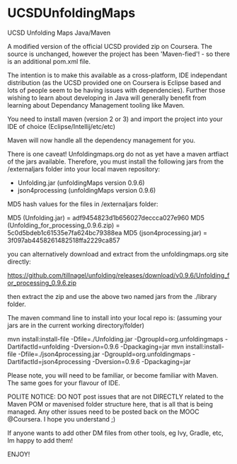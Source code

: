# UCSDUnfoldingMaps
UCSD Unfolding Maps Java/Maven

A modified version of the official UCSD provided zip on Coursera. The source is unchanged, 
however the project has been 'Maven-fied'! - so there is an additional pom.xml file. 

The intention is to make this available as a cross-platform, IDE independant distribution (as the UCSD provided one
on Coursera is Eclipse based and lots of people seem to be having issues with dependencies). Further those wishing to
learn about developing in Java will generally benefit from learning about Dependancy Management tooling like Maven.

You need to install maven (version 2 or 3) and import the project into your IDE of choice (Eclipse/Intellij/etc/etc)

Maven will now handle all the dependency management for you.

There is one caveat! Unfoldingmaps.org do not as yet have a maven artfiact of the jars available. Therefore, you must
install the following jars from the /externaljars folder into your local maven repository:

- Unfolding.jar (unfoldingMaps version 0.9.6)
- json4processing (unfoldingMaps version 0.9.6)

MD5 hash values for the files in /externaljars folder: 

MD5 (Unfolding.jar) = adf9454823d1b656027deccca027e960
MD5 (Unfolding_for_processing_0.9.6.zip) = 5c0d5bdeb1c61535e7fa624bc79388ea
MD5 (json4processing.jar) = 3f097ab4458261482518ffa2229ca857

you can alternatively download and extract from the unfoldingmaps.org site directly:

https://github.com/tillnagel/unfolding/releases/download/v0.9.6/Unfolding_for_processing_0.9.6.zip

then extract the zip and use the above two named jars from the ./library folder.

The maven command line to install into your local repo is: (assuming your jars are in the current working directory/folder)

mvn install:install-file -Dfile=./Unfolding.jar -DgroupId=org.unfoldingmaps -DartifactId=unfolding -Dversion=0.9.6 -Dpackaging=jar
mvn install:install-file -Dfile=./json4processing.jar -DgroupId=org.unfoldingmaps -DartifactId=json4processing -Dversion=0.9.6 -Dpackaging=jar

Please note, you will need to be familiar, or become familiar with Maven. The same goes for your flavour of IDE.

POLITE NOTICE: DO NOT post issues that are not DIRECTLY related to the Maven POM or mavenised folder structure here,
that is all that is being managed. Any other issues need to be posted back on the MOOC @Coursera. I hope you understand ;)

If anyone wants to add other DM files from other tools, eg Ivy, Gradle, etc, Im happy to add them!

ENJOY!
